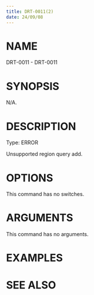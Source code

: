 ```yaml
---
title: DRT-0011(2)
date: 24/09/08
---
```


# NAME

DRT-0011 - DRT-0011

# SYNOPSIS

N/A.

# DESCRIPTION

Type: ERROR

Unsupported region query add.

# OPTIONS

This command has no switches.

# ARGUMENTS

This command has no arguments.

# EXAMPLES

# SEE ALSO
